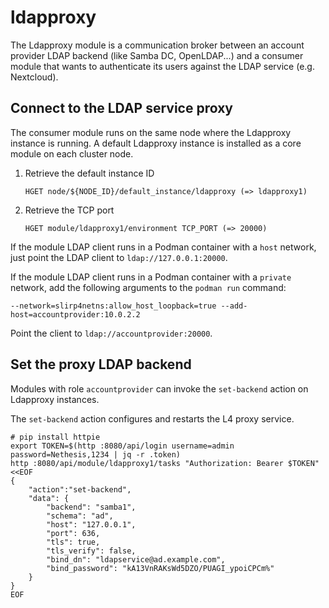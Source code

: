 # ldapproxy

The Ldapproxy module is a communication broker between an account provider
LDAP backend (like Samba DC, OpenLDAP...) and a consumer module that wants
to authenticate its users against the LDAP service (e.g. Nextcloud).

## Connect to the LDAP service proxy

The consumer module runs on the same node where the Ldapproxy instance is
running. A default Ldapproxy instance is installed as a core module on
each cluster node.

1. Retrieve the default instance ID

       HGET node/${NODE_ID}/default_instance/ldapproxy (=> ldapproxy1)

2. Retrieve the TCP port

       HGET module/ldapproxy1/environment TCP_PORT (=> 20000)

If the module LDAP client runs in a Podman container with a `host`
network, just point the LDAP client to `ldap://127.0.0.1:20000`.

If the module LDAP client runs in a Podman container with a `private`
network, add the following arguments to the `podman run` command:

    --network=slirp4netns:allow_host_loopback=true --add-host=accountprovider:10.0.2.2

Point the client to `ldap://accountprovider:20000`.

## Set the proxy LDAP backend

Modules with role `accountprovider` can invoke the `set-backend` action on
Ldapproxy instances.

The `set-backend` action configures and restarts the L4 proxy service.

    # pip install httpie
    export TOKEN=$(http :8080/api/login username=admin password=Nethesis,1234 | jq -r .token)
    http :8080/api/module/ldapproxy1/tasks "Authorization: Bearer $TOKEN" <<EOF
    {
        "action":"set-backend", 
        "data": {
            "backend": "samba1",
            "schema": "ad",
            "host": "127.0.0.1",
            "port": 636,
            "tls": true,
            "tls_verify": false,
            "bind_dn": "ldapservice@ad.example.com",
            "bind_password": "kA13VnRAKsWd5DZO/PUAGI_ypoiCPCm%"
        }
    }
    EOF
